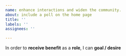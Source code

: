 ```yaml
---
name: enhance interactions and widen the community.
about: include a poll on the home page
title: ''
labels: ''
assignees: ''

---
```


In order to **receive benefit** as a **role**, I can **goal / desire**
